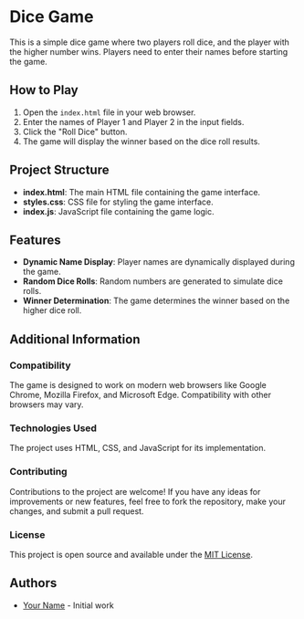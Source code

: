 # Dice Game

This is a simple dice game where two players roll dice, and the player with the higher number wins. Players need to enter their names before starting the game.

## How to Play

1. Open the `index.html` file in your web browser.
2. Enter the names of Player 1 and Player 2 in the input fields.
3. Click the "Roll Dice" button.
4. The game will display the winner based on the dice roll results.

## Project Structure

- **index.html**: The main HTML file containing the game interface.
- **styles.css**: CSS file for styling the game interface.
- **index.js**: JavaScript file containing the game logic.

## Features

- **Dynamic Name Display**: Player names are dynamically displayed during the game.
- **Random Dice Rolls**: Random numbers are generated to simulate dice rolls.
- **Winner Determination**: The game determines the winner based on the higher dice roll.

## Additional Information

### Compatibility

The game is designed to work on modern web browsers like Google Chrome, Mozilla Firefox, and Microsoft Edge. Compatibility with other browsers may vary.

### Technologies Used

The project uses HTML, CSS, and JavaScript for its implementation.

### Contributing

Contributions to the project are welcome! If you have any ideas for improvements or new features, feel free to fork the repository, make your changes, and submit a pull request.

### License

This project is open source and available under the [MIT License](LICENSE).

## Authors

- [Your Name](https://github.com/yourusername) - Initial work
